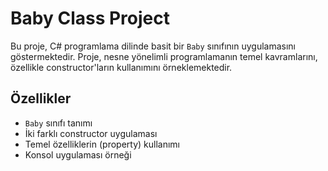 # Baby Class Project

Bu proje, C# programlama dilinde basit bir `Baby` sınıfının uygulamasını göstermektedir. Proje, nesne yönelimli programlamanın temel kavramlarını, özellikle constructor'ların kullanımını örneklemektedir.

## Özellikler

- `Baby` sınıfı tanımı
- İki farklı constructor uygulaması
- Temel özelliklerin (property) kullanımı
- Konsol uygulaması örneği
